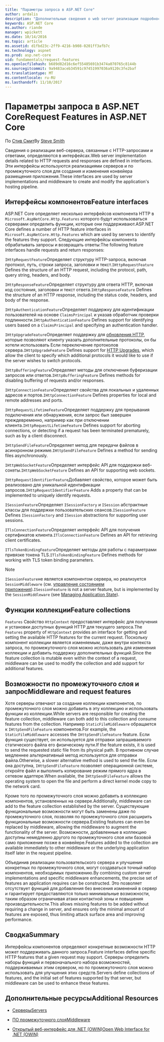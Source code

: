 ```yaml
---
title: "Параметры запроса в ASP.NET Core"
author: ardalis
description: "Дополнительные сведения о web server реализации подробности, связанные с HTTP-запросов и ответов, которые определены в интерфейсах для ASP.NET Core."
keywords: ASP.NET Core
ms.author: riande
manager: wpickett
ms.date: 10/14/2016
ms.topic: article
ms.assetid: d1fbd23c-2ff9-4216-b908-0201ff3afb7c
ms.technology: aspnet
ms.prod: asp.net-core
uid: fundamentals/request-features
ms.openlocfilehash: b689d82d16c6ef55485691b3474a070765c8144b
ms.sourcegitcommit: 9a9483aceb34591c97451997036a9120c3fe2baf
ms.translationtype: MT
ms.contentlocale: ru-RU
ms.lasthandoff: 11/10/2017
---
```

# <a name="request-features-in-aspnet-core"></a><span data-ttu-id="44dcc-104">Параметры запроса в ASP.NET Core</span><span class="sxs-lookup"><span data-stu-id="44dcc-104">Request Features in ASP.NET Core</span></span>

<span data-ttu-id="44dcc-105">По [Стив Смит](https://ardalis.com/)</span><span class="sxs-lookup"><span data-stu-id="44dcc-105">By [Steve Smith](https://ardalis.com/)</span></span>

<span data-ttu-id="44dcc-106">Сведения о реализации веб-сервера, связанные с HTTP-запросами и ответами, определяются в интерфейсах.</span><span class="sxs-lookup"><span data-stu-id="44dcc-106">Web server implementation details related to HTTP requests and responses are defined in interfaces.</span></span> <span data-ttu-id="44dcc-107">Эти интерфейсы используются реализациями серверов и по промежуточного слоя для создания и изменения конвейера размещения приложения.</span><span class="sxs-lookup"><span data-stu-id="44dcc-107">These interfaces are used by server implementations and middleware to create and modify the application's hosting pipeline.</span></span>

## <a name="feature-interfaces"></a><span data-ttu-id="44dcc-108">Интерфейсы компонентов</span><span class="sxs-lookup"><span data-stu-id="44dcc-108">Feature interfaces</span></span>

<span data-ttu-id="44dcc-109">ASP.NET Core определяет несколько интерфейсов компонента HTTP в `Microsoft.AspNetCore.Http.Features` которого будут использоваться серверами определить функции, которые они поддерживают.</span><span class="sxs-lookup"><span data-stu-id="44dcc-109">ASP.NET Core defines a number of HTTP feature interfaces in `Microsoft.AspNetCore.Http.Features` which are used by servers to identify the features they support.</span></span> <span data-ttu-id="44dcc-110">Следующие интерфейсы компонента обрабатывать запросы и возвращать ответы:</span><span class="sxs-lookup"><span data-stu-id="44dcc-110">The following feature interfaces handle requests and return responses:</span></span>

<span data-ttu-id="44dcc-111">`IHttpRequestFeature`Определяет структуру HTTP-запроса, включая протокол, путь, строки запроса, заголовки и текст.</span><span class="sxs-lookup"><span data-stu-id="44dcc-111">`IHttpRequestFeature` Defines the structure of an HTTP request, including the protocol, path, query string, headers, and body.</span></span>

<span data-ttu-id="44dcc-112">`IHttpResponseFeature`Определяет структуру для ответа HTTP, включая код состояния, заголовки и текст ответа.</span><span class="sxs-lookup"><span data-stu-id="44dcc-112">`IHttpResponseFeature` Defines the structure of an HTTP response, including the status code, headers, and body of the response.</span></span>

<span data-ttu-id="44dcc-113">`IHttpAuthenticationFeature`Определяет поддержку для идентификации пользователей на основе `ClaimsPrincipal` и указав обработчик проверки подлинности.</span><span class="sxs-lookup"><span data-stu-id="44dcc-113">`IHttpAuthenticationFeature` Defines support for identifying users based on a `ClaimsPrincipal` and specifying an authentication handler.</span></span>

<span data-ttu-id="44dcc-114">`IHttpUpgradeFeature`Определяет поддержку для [обновления HTTP](https://tools.ietf.org/html/rfc2616.html#section-14.42), которые позволяют клиенту указать дополнительные протоколы, он бы хотели использовать Если переключение протоколов сервера.</span><span class="sxs-lookup"><span data-stu-id="44dcc-114">`IHttpUpgradeFeature` Defines support for [HTTP Upgrades](https://tools.ietf.org/html/rfc2616.html#section-14.42), which allow the client to specify which additional protocols it would like to use if the server wishes to switch protocols.</span></span>

<span data-ttu-id="44dcc-115">`IHttpBufferingFeature`Определяет методы для отключения буферизации запросов или ответов.</span><span class="sxs-lookup"><span data-stu-id="44dcc-115">`IHttpBufferingFeature` Defines methods for disabling buffering of requests and/or responses.</span></span>

<span data-ttu-id="44dcc-116">`IHttpConnectionFeature`Определяет свойства для локальных и удаленных адресов и портов.</span><span class="sxs-lookup"><span data-stu-id="44dcc-116">`IHttpConnectionFeature` Defines properties for local and remote addresses and ports.</span></span>

<span data-ttu-id="44dcc-117">`IHttpRequestLifetimeFeature`Определяет поддержку для прерывания подключения или обнаружения, если запрос был завершен преждевременно, например как при отключении клиента.</span><span class="sxs-lookup"><span data-stu-id="44dcc-117">`IHttpRequestLifetimeFeature` Defines support for aborting connections, or detecting if a request has been terminated prematurely, such as by a client disconnect.</span></span>

<span data-ttu-id="44dcc-118">`IHttpSendFileFeature`Определяет метод для передачи файлов в асинхронном режиме.</span><span class="sxs-lookup"><span data-stu-id="44dcc-118">`IHttpSendFileFeature` Defines a method for sending files asynchronously.</span></span>

<span data-ttu-id="44dcc-119">`IHttpWebSocketFeature`Определяет интерфейс API для поддержки веб-сокеты.</span><span class="sxs-lookup"><span data-stu-id="44dcc-119">`IHttpWebSocketFeature` Defines an API for supporting web sockets.</span></span>

<span data-ttu-id="44dcc-120">`IHttpRequestIdentifierFeature`Добавляет свойство, которое может быть реализовано для уникальной идентификации запросов.</span><span class="sxs-lookup"><span data-stu-id="44dcc-120">`IHttpRequestIdentifierFeature` Adds a property that can be implemented to uniquely identify requests.</span></span>

<span data-ttu-id="44dcc-121">`ISessionFeature`Определяет `ISessionFactory` и `ISession` абстрактные классы для поддержки пользовательских сеансов.</span><span class="sxs-lookup"><span data-stu-id="44dcc-121">`ISessionFeature` Defines `ISessionFactory` and `ISession` abstractions for supporting user sessions.</span></span>

<span data-ttu-id="44dcc-122">`ITlsConnectionFeature`Определяет интерфейс API для получения сертификатов клиента.</span><span class="sxs-lookup"><span data-stu-id="44dcc-122">`ITlsConnectionFeature` Defines an API for retrieving client certificates.</span></span>

<span data-ttu-id="44dcc-123">`ITlsTokenBindingFeature`Определяет методы для работы с параметрами привязке токена TLS.</span><span class="sxs-lookup"><span data-stu-id="44dcc-123">`ITlsTokenBindingFeature` Defines methods for working with TLS token binding parameters.</span></span>

> [!NOTE]
> <span data-ttu-id="44dcc-124">`ISessionFeature`не является компонентом сервера, но реализуется `SessionMiddleware` (см. [управление состоянием приложения](app-state.md)).</span><span class="sxs-lookup"><span data-stu-id="44dcc-124">`ISessionFeature` is not a server feature, but is implemented by the `SessionMiddleware` (see [Managing Application State](app-state.md)).</span></span>

## <a name="feature-collections"></a><span data-ttu-id="44dcc-125">Функции коллекции</span><span class="sxs-lookup"><span data-stu-id="44dcc-125">Feature collections</span></span>

<span data-ttu-id="44dcc-126">`Features` Свойство `HttpContext` предоставляет интерфейс для получения и установки доступных функций HTTP для текущего запроса.</span><span class="sxs-lookup"><span data-stu-id="44dcc-126">The `Features` property of `HttpContext` provides an interface for getting and setting the available HTTP features for the current request.</span></span> <span data-ttu-id="44dcc-127">Поскольку компонент коллекции является изменяемым, даже внутри контекста запроса, по промежуточного слоя можно использовать для изменения коллекции и добавить поддержку дополнительных функций.</span><span class="sxs-lookup"><span data-stu-id="44dcc-127">Since the feature collection is mutable even within the context of a request, middleware can be used to modify the collection and add support for additional features.</span></span>

## <a name="middleware-and-request-features"></a><span data-ttu-id="44dcc-128">Возможности по промежуточного слоя и запрос</span><span class="sxs-lookup"><span data-stu-id="44dcc-128">Middleware and request features</span></span>

<span data-ttu-id="44dcc-129">Хотя серверы отвечают за создание коллекции компонентов, по промежуточного слоя можно добавить в эту коллекцию и использовать функции из коллекции.</span><span class="sxs-lookup"><span data-stu-id="44dcc-129">While servers are responsible for creating the feature collection, middleware can both add to this collection and consume features from the collection.</span></span> <span data-ttu-id="44dcc-130">Например `StaticFileMiddleware` обращается к `IHttpSendFileFeature` компонентов.</span><span class="sxs-lookup"><span data-stu-id="44dcc-130">For example, the `StaticFileMiddleware` accesses the `IHttpSendFileFeature` feature.</span></span> <span data-ttu-id="44dcc-131">Если функция существует, он используется для отправки запрашиваемого статического файла его физическому пути.</span><span class="sxs-lookup"><span data-stu-id="44dcc-131">If the feature exists, it is used to send the requested static file from its physical path.</span></span> <span data-ttu-id="44dcc-132">В противном случае медленнее альтернативный метод используется для отправки файла.</span><span class="sxs-lookup"><span data-stu-id="44dcc-132">Otherwise, a slower alternative method is used to send the file.</span></span> <span data-ttu-id="44dcc-133">Если она доступна, `IHttpSendFileFeature` позволяет операционной системе, откройте файл и выполнить копирование режим прямого ядра в сетевом адаптере.</span><span class="sxs-lookup"><span data-stu-id="44dcc-133">When available, the `IHttpSendFileFeature` allows the operating system to open the file and perform a direct kernel mode copy to the network card.</span></span>

<span data-ttu-id="44dcc-134">Кроме того по промежуточного слоя можно добавить в коллекцию компонентов, установленных на сервере.</span><span class="sxs-lookup"><span data-stu-id="44dcc-134">Additionally, middleware can add to the feature collection established by the server.</span></span> <span data-ttu-id="44dcc-135">Существующие функциональные возможности могут быть заменены даже по промежуточного слоя, позволяя по промежуточного слоя расширить функциональные возможности сервера.</span><span class="sxs-lookup"><span data-stu-id="44dcc-135">Existing features can even be replaced by middleware, allowing the middleware to augment the functionality of the server.</span></span> <span data-ttu-id="44dcc-136">Возможности, добавленные в коллекцию доступны немедленно другого по промежуточного слоя или базовой само приложение позже в конвейере.</span><span class="sxs-lookup"><span data-stu-id="44dcc-136">Features added to the collection are available immediately to other middleware or the underlying application itself later in the request pipeline.</span></span>

<span data-ttu-id="44dcc-137">Объединив реализации пользовательского сервера и улучшения конкретных по промежуточного слоя, могут создаваться точный набор компонентов, необходимых приложению.</span><span class="sxs-lookup"><span data-stu-id="44dcc-137">By combining custom server implementations and specific middleware enhancements, the precise set of features an application requires can be constructed.</span></span> <span data-ttu-id="44dcc-138">Это позволяет отсутствует функций для добавления без внесения изменений в сервер и гарантирует предоставляются только минимальные возможности, таким образом ограничивая атаки контактной зоны и повышения производительности.</span><span class="sxs-lookup"><span data-stu-id="44dcc-138">This allows missing features to be added without requiring a change in server, and ensures only the minimal amount of features are exposed, thus limiting attack surface area and improving performance.</span></span>

## <a name="summary"></a><span data-ttu-id="44dcc-139">Сводка</span><span class="sxs-lookup"><span data-stu-id="44dcc-139">Summary</span></span>

<span data-ttu-id="44dcc-140">Интерфейсы компонентов определяют конкретные возможности HTTP может поддерживать данного запроса.</span><span class="sxs-lookup"><span data-stu-id="44dcc-140">Feature interfaces define specific HTTP features that a given request may support.</span></span> <span data-ttu-id="44dcc-141">Серверы определить наборы функций и первоначального набора возможностей, поддерживаемых этим сервером, но по промежуточного слоя можно использовать для улучшения этих средств.</span><span class="sxs-lookup"><span data-stu-id="44dcc-141">Servers define collections of features, and the initial set of features supported by that server, but middleware can be used to enhance these features.</span></span>

## <a name="additional-resources"></a><span data-ttu-id="44dcc-142">Дополнительные ресурсы</span><span class="sxs-lookup"><span data-stu-id="44dcc-142">Additional Resources</span></span>

* [<span data-ttu-id="44dcc-143">Серверы</span><span class="sxs-lookup"><span data-stu-id="44dcc-143">Servers</span></span>](servers/index.md)

* [<span data-ttu-id="44dcc-144">ПО промежуточного слоя</span><span class="sxs-lookup"><span data-stu-id="44dcc-144">Middleware</span></span>](middleware.md)

* [<span data-ttu-id="44dcc-145">Открытый веб-интерфейс для .NET (OWIN)</span><span class="sxs-lookup"><span data-stu-id="44dcc-145">Open Web Interface for .NET (OWIN)</span></span>](owin.md)
